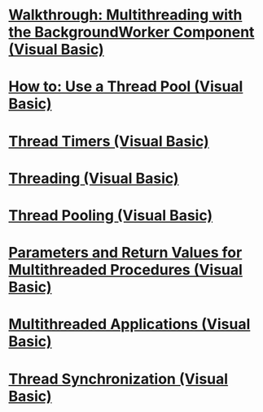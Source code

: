 # [Walkthrough: Multithreading with the BackgroundWorker Component (Visual Basic)](walkthrough-multithreading-with-the-backgroundworker-component.md)
# [How to: Use a Thread Pool (Visual Basic)](how-to-use-a-thread-pool.md)
# [Thread Timers (Visual Basic)](thread-timers.md)
# [Threading (Visual Basic)](index.md)
# [Thread Pooling (Visual Basic)](thread-pooling.md)
# [Parameters and Return Values for Multithreaded Procedures (Visual Basic)](parameters-and-return-values-for-multithreaded-procedures.md)
# [Multithreaded Applications (Visual Basic)](multithreaded-applications.md)
# [Thread Synchronization (Visual Basic)](thread-synchronization.md)
